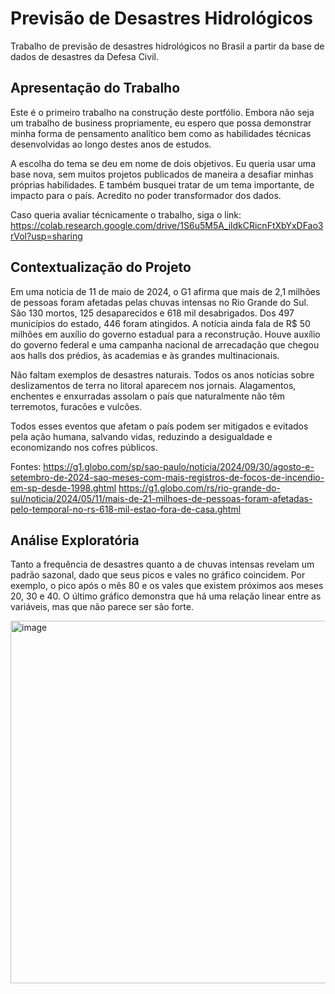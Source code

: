 # Previsão de Desastres Hidrológicos
Trabalho de previsão de desastres hidrológicos no Brasil a partir da base de dados de desastres da Defesa Civil.

## Apresentação do Trabalho
Este é o primeiro trabalho na construção deste portfólio. Embora não seja um trabalho de business propriamente, eu espero que possa demonstrar minha forma de pensamento analítico bem como as habilidades técnicas desenvolvidas ao longo destes anos de estudos.

A escolha do tema se deu em nome de dois objetivos. Eu queria usar uma base nova, sem muitos projetos publicados de maneira a desafiar minhas próprias habilidades. E também busquei tratar de um tema importante, de impacto para o país. Acredito no poder transformador dos dados.

Caso queria avaliar técnicamente o trabalho, siga o link: https://colab.research.google.com/drive/1S6u5M5A_ildkCRicnFtXbYxDFao3rVol?usp=sharing

## Contextualização do Projeto
Em uma noticia de 11 de maio de 2024, o G1 afirma que mais de 2,1 milhões de pessoas foram afetadas pelas chuvas intensas no Rio Grande do Sul. São 130 mortos, 125 desaparecidos e 618 mil desabrigados. Dos 497 municípios do estado, 446 foram atingidos. A notícia ainda fala de R$ 50 milhões em auxílio do governo estadual para a reconstrução. Houve auxílio do governo federal e uma campanha nacional de arrecadação que chegou aos halls dos prédios, às academias e às grandes multinacionais.

Não faltam exemplos de desastres naturais. Todos os anos notícias sobre deslizamentos de terra no litoral aparecem nos jornais. Alagamentos, enchentes e enxurradas assolam o país que naturalmente não têm terremotos, furacões e vulcões. 

Todos esses eventos que afetam o país podem ser mitigados e evitados pela ação humana, salvando vidas, reduzindo a desigualdade e economizando nos cofres públicos.


Fontes: https://g1.globo.com/sp/sao-paulo/noticia/2024/09/30/agosto-e-setembro-de-2024-sao-meses-com-mais-registros-de-focos-de-incendio-em-sp-desde-1998.ghtml
https://g1.globo.com/rs/rio-grande-do-sul/noticia/2024/05/11/mais-de-21-milhoes-de-pessoas-foram-afetadas-pelo-temporal-no-rs-618-mil-estao-fora-de-casa.ghtml

## Análise Exploratória


Tanto a frequência de desastres quanto a de chuvas intensas revelam um padrão sazonal, dado que seus picos e vales no gráfico coincidem. Por exemplo, o pico após o mês 80 e os vales que existem próximos aos meses 20, 30 e 40. O último gráfico demonstra que há uma relação linear entre as variáveis, mas que não parece ser são forte.

<img width="1766" height="580" alt="image" src="https://github.com/user-attachments/assets/a3442dc7-8717-48d2-af76-7e1a3b1d16a0" />



